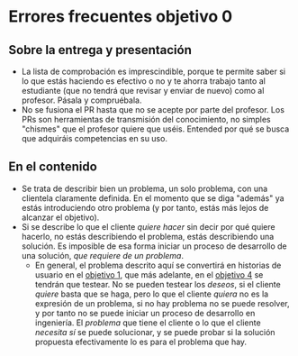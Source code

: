 # Errores frecuentes objetivo 0

## Sobre la entrega y presentación

* La lista de comprobación es imprescindible, porque te permite saber
  si lo que estás haciendo es efectivo o no y te ahorra trabajo tanto
  al estudiante (que no tendrá que revisar y enviar de nuevo) como al
  profesor. Pásala y compruébala.
* No se fusiona el PR hasta que no se acepte por parte del
  profesor. Los PRs son herramientas de transmisión del conocimiento,
  no simples "chismes" que el profesor quiere que uséis. Entended por
  qué se busca que adquiráis competencias en su uso.

## En el contenido

* Se trata de describir bien un problema, un solo problema, con una clientela
  claramente definida. En el momento que se diga "además" ya estás introduciendo
  otro problema (y por tanto, estás más lejos de alcanzar el objetivo).
* Si se describe lo que el cliente *quiere hacer* sin decir por qué quiere
  hacerlo, no estás describiendo el problema, estás describiendo una
  solución. Es imposible de esa forma iniciar un proceso de desarrollo de una
  solución, *que requiere de un problema*.
  * En general, el problema descrito aquí se convertirá en historias de usuario
    en el [objetivo
    1](http://jj.github.io/IV/documentos/proyecto/1.Planificacion), que más
    adelante, en el [objetivo
    4](https://jj.github.io/IV/documentos/proyecto/4.Tests) se tendrán que
    testear. No se pueden testear los *deseos*, si el cliente *quiere* basta que
    se haga, pero lo que el cliente *quiera* no es la expresión de un problema,
    si no hay problema no se puede resolver, y por tanto no se puede iniciar un
    proceso de desarrollo en ingeniería. El *problema* que tiene el cliente o lo
    que el cliente *necesita* *sí* se puede solucionar, y se puede probar si la
    solución propuesta efectivamente lo es para el problema que hay.
